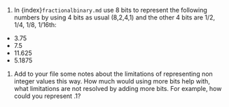 1. In {index}`fractionalbinary.md` use 8 bits to represent the following numbers by using 4 bits as usual (8,2,4,1) and the other 4 bits are 1/2, 1/4, 1/8, 1/16th:
- 3.75
- 7.5
- 11.625
- 5.1875
1. Add to your file some notes about the limitations of representing non integer values this way. How much would using more bits help with, what limitations are not resolved by adding more bits. For example, how could you represent .1? 
